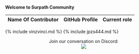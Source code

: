 **Welcome to Surpath Community**

| Name Of Contributor | GitHub Profile | Current role |
| - | - | - |
{% include vinzvinci.md %}
{% include jpzs444.md %}
 
<p align="center">Join our conversation on Discord: <br>
  <a href="https://discord.com/invite/RATJsSGM9d">
    <img src="https://img.shields.io/discord/790101969413865472?logo=discord&style=for-the-badge" />
  </a>
</p>
